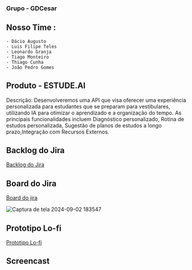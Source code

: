 ###  Grupo - GDCesar

## Nosso Time :
    - Dácio Augusto
    - Luis Filipe Teles
    - Leonardo Granja
    - Tiago Monteiro
    - Thiago Cunha
    - João Pedro Gomes

## Produto - ESTUDE.AI
Descrição: Desenvolveremos uma API que visa oferecer uma experiência personalizada para estudantes que se preparam para vestibulares, utilizando IA para otimizar o aprendizado e a organização do tempo. As principais funcionalidades incluem Diagnóstico personalizado, Rotina de estudos personalizada, Sugestão de planos de estudos a longo prazo,Integração com Recursos Externos.

## Backlog do Jira
[Backlog do Jira](https://gdcesar.atlassian.net/jira/software/projects/KAN/boards/1/backlog)
## Board do Jira
[Board do jira](https://gdcesar.atlassian.net/jira/software/projects/KAN/boards/1)

![Captura de tela 2024-09-02 183547](https://github.com/user-attachments/assets/64c20265-5132-48cc-9cc8-3fe3281107bf)
## Prototipo Lo-fi
[Prototipo Lo-fi](https://dcio597715.invisionapp.com/freehand/Projetos---FDS-o4NOSJhnt)
## Screencast
